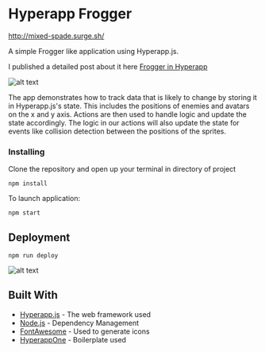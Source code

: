 # Hyperapp Frogger
http://mixed-spade.surge.sh/

A simple Frogger like application using Hyperapp.js.

I published a detailed post about it here [Frogger in Hyperapp](https://medium.com/hyperapp/frogger-in-hyperapp-90c0a7cd23a4) 

![alt text](https://cdn-images-1.medium.com/max/1600/1*0buRS6911OtLu-RdXKcZug.png)

 The app demonstrates how to track data that is likely to change by storing it in Hyperapp.js's state. This includes the positions of enemies and avatars on the x and y axis. Actions are then used to handle logic and update the state accordingly. The logic in our actions will also update the state for events like collision detection between the positions of the sprites. 

### Installing

Clone the repository and open up your terminal in directory of project

```
npm install
```

To launch application:

```
npm start
```

## Deployment
```
npm run deploy
```

![alt text](https://cdn-images-1.medium.com/max/1600/1*9m4glxRRkHKwL6si_Dextg.png)

## Built With

* [Hyperapp.js](https://github.com/hyperapp/hyperapp) - The web framework used
* [Node.js](https://nodejs.org/en/) - Dependency Management
* [FontAwesome](https://fontawesome.com/) - Used to generate icons
* [HyperappOne](https://github.com/selfup/hyperapp-one) - Boilerplate used

